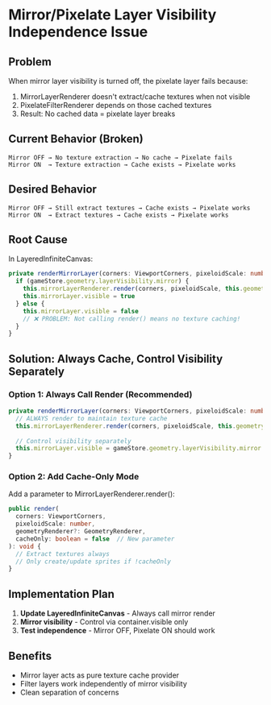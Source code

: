 # Mirror/Pixelate Layer Visibility Independence Issue

## Problem
When mirror layer visibility is turned off, the pixelate layer fails because:
1. MirrorLayerRenderer doesn't extract/cache textures when not visible
2. PixelateFilterRenderer depends on those cached textures
3. Result: No cached data = pixelate layer breaks

## Current Behavior (Broken)
```
Mirror OFF → No texture extraction → No cache → Pixelate fails
Mirror ON  → Texture extraction → Cache exists → Pixelate works
```

## Desired Behavior
```
Mirror OFF → Still extract textures → Cache exists → Pixelate works
Mirror ON  → Extract textures → Cache exists → Pixelate works
```

## Root Cause
In LayeredInfiniteCanvas:
```typescript
private renderMirrorLayer(corners: ViewportCorners, pixeloidScale: number): void {
  if (gameStore.geometry.layerVisibility.mirror) {
    this.mirrorLayerRenderer.render(corners, pixeloidScale, this.geometryRenderer)
    this.mirrorLayer.visible = true
  } else {
    this.mirrorLayer.visible = false
    // ❌ PROBLEM: Not calling render() means no texture caching!
  }
}
```

## Solution: Always Cache, Control Visibility Separately

### Option 1: Always Call Render (Recommended)
```typescript
private renderMirrorLayer(corners: ViewportCorners, pixeloidScale: number): void {
  // ALWAYS render to maintain texture cache
  this.mirrorLayerRenderer.render(corners, pixeloidScale, this.geometryRenderer)
  
  // Control visibility separately
  this.mirrorLayer.visible = gameStore.geometry.layerVisibility.mirror
}
```

### Option 2: Add Cache-Only Mode
Add a parameter to MirrorLayerRenderer.render():
```typescript
public render(
  corners: ViewportCorners,
  pixeloidScale: number,
  geometryRenderer?: GeometryRenderer,
  cacheOnly: boolean = false  // New parameter
): void {
  // Extract textures always
  // Only create/update sprites if !cacheOnly
}
```

## Implementation Plan

1. **Update LayeredInfiniteCanvas** - Always call mirror render
2. **Mirror visibility** - Control via container.visible only
3. **Test independence** - Mirror OFF, Pixelate ON should work

## Benefits
- Mirror layer acts as pure texture cache provider
- Filter layers work independently of mirror visibility
- Clean separation of concerns